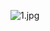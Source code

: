 
![1.jpg](https://github.com/orange-Nan/metedraw/image/Shenyang_meteorological_annual_variation.jpg)
